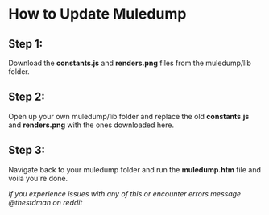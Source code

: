 # How to Update Muledump
## Step 1:
Download the **constants.js** and **renders.png** files from the muledump/lib folder.
## Step 2: 
Open up your own muledump/lib folder and replace the old **constants.js** and **renders.png** with the ones downloaded here.
## Step 3:
Navigate back to your muledump folder and run the **muledump.htm** file and voila you're done.

*if you experience issues with any of this or encounter errors message @thestdman on reddit*
